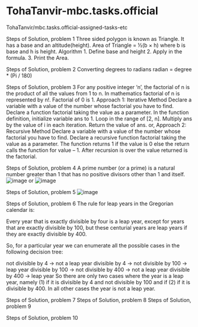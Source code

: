 # TohaTanvir-mbc.tasks.official
TohaTanvir/mbc.tasks.official-assigned-tasks-etc

Steps of Solution, problem 1
                  Three sided polygon is known as Triangle. It has a base and an altitude(height).
                  Area of Triangle = ½(b × h) where b is base and h is height.
                      Algorithm
                      1. Define base and height
                      2. Apply in the formula.
                      3. Print the Area.

Steps of Solution, problem 2
                Converting degrees to radians
                radian = degree * (Pi / 180)

Steps of Solution, problem 3
    For any positive integer ‘n’, the factorial of n is the product of all the values from 1 to n. In mathematics factorial of n is     represented by n!. Factorial of 0 is 1.
              Approach 1: Iterative Method
                Declare a variable with a value of the number whose factorial you have to find.
                Declare a function factorial taking the value as a parameter.
                In the function definition, initialize variable ans to 1.
                Loop in the range of [2, n].
                Multiply ans by the value of i in each iteration.
                Return the value of ans.
or,
              Approach 2: Recursive Method
                Declare a variable with a value of the number whose factorial you have to find.
                Declare a recursive function factorial taking the value as a parameter.
                The function returns 1 if the value is 0 else the return calls the function for value – 1.
                After recursion is over the value returned is the factorial.

Steps of Solution, problem 4
A prime number (or a prime) is a natural number greater than 1 that has no positive divisors other than 1 and itself.
![image](https://github.com/TohaTanvir/TohaTanvir-mbc.tasks.official/assets/87535510/5f3b0a7a-88c4-4ad9-a6f6-10f0330ed741)
or
![image](https://github.com/TohaTanvir/TohaTanvir-mbc.tasks.official/assets/87535510/1acb5805-ddf0-44b3-be63-767276cfcfbc)



Steps of Solution, problem 5
![image](https://github.com/TohaTanvir/TohaTanvir-mbc.tasks.official/assets/87535510/a90e6f8f-9b79-4ab9-b3c4-f726192eb3ec)

Steps of Solution, problem 6
  The rule for leap years in the Gregorian calendar is:
  
  Every year that is exactly divisible by four is a leap year, except for years that are exactly divisible by 100, but these centurial years are leap years if they are exactly divisible by 400.
  
  So, for a particular year we can enumerate all the possible cases in the following decision tree:
  
  not divisible by 4 -> not a leap year
  divisible by 4 ->
  not divisible by 100 -> leap year
  divisible by 100 ->
  not divisible by 400 -> not a leap year
  divisible by 400 -> leap year
  So there are only two cases where the year is a leap year, namely (1) if it is divisible by 4 and not divisible by 100 and if (2) if it is divisible by 400. In all other cases the year is not a leap year.


Steps of Solution, problem 7
Steps of Solution, problem 8
Steps of Solution, problem 9

Steps of Solution, problem 10
